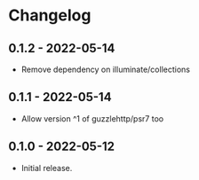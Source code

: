 # Changelog

## 0.1.2 - 2022-05-14

* Remove dependency on illuminate/collections

## 0.1.1 - 2022-05-14

* Allow version ^1 of guzzlehttp/psr7 too

## 0.1.0 - 2022-05-12

* Initial release.
